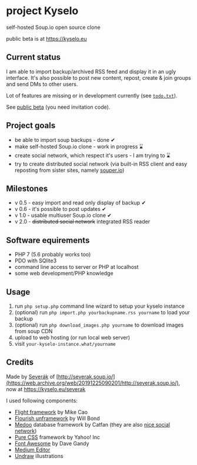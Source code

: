 # project Kyselo

self-hosted Soup.io open source clone

public beta is at https://kyselo.eu

## Current status

I am able to import backup/archived RSS feed and display it in an ugly interface. It's also possible to post new content, repost, create & join groups and send DMs to other users.

Lot of features are missing or in development currently (see [`todo.txt`](todo.txt)).

See [public beta](https://kyselo.eu/all) (you need invitation code).

## Project goals

 - be able to import soup backups - done ✔ 
 - make self-hosted Soup.io clone - work in progress ⌛ 
 - create social network, which respect it's users - I am trying to ⌛ 
 - try to create distributed social network (via built-in RSS client and easy reposting from sister sites, namely [souper.io]())
 
## Milestones

 - v 0.5 - easy import and read only display of backup ✔ 
 - v 0.6 - it's possible to post updates ✔ 
 - v 1.0 - usable multiuser Soup.io clone ✔ 
 - v 2.0 - ~~distributed social network~~ integrated RSS reader

## Software equirements

 - PHP 7 (5.6 probably works too)
 - PDO with SQlite3
 - command line access to server or PHP at localhost
 - some web development/PHP knowledge

## Usage

1. run `php setup.php` command line wizard to setup your kyselo instance
2. (optional) run `php import.php yourbackupname.rss yourname` to load your backup
3. (optional) run `php download_images.php yourname` to download images from soup CDN
4. upload to web hosting (or run local web server)
5. visit `your-kyselo-instance.what/yourname`

## Credits

Made by [Severák](https://tilde.town/~severak/) of [http://severak.soup.io/](https://web.archive.org/web/20191225090201/http://severak.soup.io/), now at https://kyselo.eu/severak

I used following components:

 - [Flight framework](http://flightphp.com) by Mike Cao
 - [Flourish unframework](http://flourishlib.com) by Will Bond
 - [Medoo](http://medoo.in) database framework by Catfan (they are also [nice social network](https://catfan.me/))
 - [Pure CSS](https://purecss.io) framework by Yahoo! Inc
 - [Font Awesome](http://fontawesome.io) by Dave Gandy
 - [Medium Editor](https://yabwe.github.io/medium-editor/)
 - [Undraw](https://undraw.co/) illustrations
